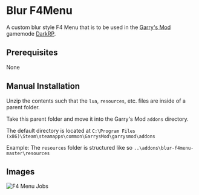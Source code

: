 # Blur F4Menu
A custom blur style F4 Menu that is to be used in the [Garry's Mod](https://gmod.facepunch.com/) gamemode [DarkRP](https://github.com/FPtje/DarkRP). 

## Prerequisites
None


## Manual Installation

Unzip the contents such that the ```lua```, ```resources```, etc. files are inside of a parent folder.

Take this parent folder and move it into the Garry's Mod ```addons``` directory.

The default directory is located at ```C:\Program Files (x86)\Steam\steamapps\common\GarrysMod\garrysmod\addons```

Example: The ```resources``` folder is structured like so ```..\addons\blur-f4menu-master\resources```

## Images
![F4 Menu Jobs](https://steamuserimages-a.akamaihd.net/ugc/772859540123689567/FD16B96142E537735A1834BEC51F0EE674E30308/)
